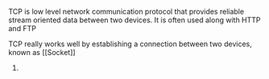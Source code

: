 
TCP is low level network communication protocol that provides reliable stream oriented data between two devices. It is often used along with  HTTP and FTP

TCP really works well by establishing a connection between two devices, known as [[Socket]]

1. 







